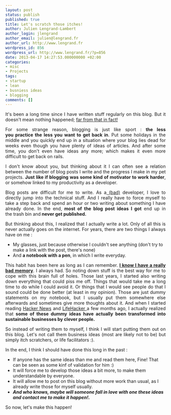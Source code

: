 ```yaml
---
layout: post
status: publish
published: true
title: Let's scratch those itches!
author: Julien Lengrand-Lambert
author_login: jlengrand
author_email: julien@lengrand.fr
author_url: http://www.lengrand.fr
wordpress_id: 856
wordpress_url: http://www.lengrand.fr/?p=856
date: 2013-04-17 14:27:53.000000000 +02:00
categories:
- misc
- Projects
tags:
- startup
- lean
- busniess ideas
- blogging
comments: []
---
```

<p style="text-align: justify;">It's been a long time since I have written stuff regularly on this blog. But it doesn't mean nothing happened; <a title="my github" href="http://github.com/jlengrand?tab=repositories" target="_blank">far from that in fact!</a></p>
<p style="text-align: justify;">For some strange reason, blogging is just like sport : <strong>the less you practice the less you want to get back in</strong>.
Put some holidays in the middle and you quickly end up in a situation where your blog lies dead for weeks even though you have plenty of ideas of articles.
And after some time, you don't even have ideas any more; which makes it even more difficult to get back on rails.</p>
<p style="text-align: justify;">I don't know about you, but thinking about it I can often see a relation between the number of blog posts I write and the progress I make in my pet projects. <strong>Just like if blogging was some kind of motivator to work harder</strong>, or somehow linked to my productivity as a developer.</p>
<p style="text-align: justify;">
Blog posts are difficult for me to write. As a<a title="bad developer" href="http://www.guynirpaz.com/2012/06/11/good-developer-bad-developer/" target="_blank"> (bad)</a> developer, I love to directly jump into the technical stuff. And I really have to force myself to take a step back and spend an hour or two writing about something I have already done. In the end,<strong> most of the blog post ideas I got</strong> end up in the trash bin and<strong> never get published.</strong></p>
<p style="text-align: justify;">But thinking about this, I realized that I actually write a lot. Only of all this is never actually goes on the internet.
For years, there are two things I always have on me :</p>

<ul>
	<li>My glasses, just because otherwise I couldn't see anything (don't try to make a link with the post, there's none)</li>
	<li>And <strong>a notebook with a pen</strong>, in which I write everyday.</li>
</ul>
<p style="text-align: justify;">This habit has been here as long as I can remember.
<a title="handle knowledge" href="http://www.lengrand.fr/2012/03/efficiently-handle-knowledge-as-a-computer-scientist/" target="_blank"><strong>I know I have a really bad memory</strong></a>. I always had. So noting down stuff is the best way for me to cope with this brain full of holes.
Those last years, I started also writing down everything that could piss me off. Things that would take me a long time to do while I could avoid it. Or things that I would see people do that I sound could be done better (at least in my opinion).
Those are just dummy statements on my notebook, but I usually put them somewhere else afterwards and sometimes give more thoughts about it.
And when I started reading <a title="HN" href="http://news.ycombinator.com/" target="_blank">Hacker News</a> and <a title="life hacker" href="http://lifehacker.com/recommended" target="_blank">LifeHacker </a>a few months ago, I actually realized that <strong>some of these dummy ideas have actually been transformed into sustainable businesses by clever people.</strong></p>
<p style="text-align: justify;">So instead of writing them to myself, I think I will start putting them out on this blog. Let's not call them business ideas (most are likely not to be) but simply itch scratchers, or life facilitators :).</p>
<p style="text-align: justify;">In the end, I think I should have done this long in the past :</p>

<ul>
	<li>If anyone has the same ideas than me and read them here, Fine! That can be seen as some kinf of validation for him :)</li>
	<li>It will force me to develop those ideas a bit more, to make them understandable by everyone.</li>
	<li>It will allow me to post on this blog without more work than usual, as I already write those for myself usually.</li>
	<li><strong><em id="__mceDel" style="text-align: justify;"><em id="__mceDel"><em id="__mceDel">And who knows, maybe will someone fall in love with one these ideas and contact me to make it happen!.</em></em></em></strong></li>
</ul>
<p style="text-align: justify;">So now, let's make this happen!</p>
